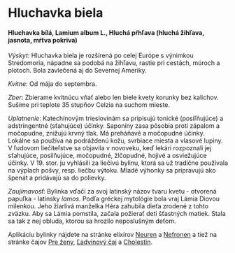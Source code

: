 Hluchavka biela
===============

#### Hluchavka bílá, Lamium album L., Hluchá pŕhľava (hluchá žihľava, jasnota, mŕtva pokriva)

*Výskyt*: Hluchavka biela je rozšírená po celej Európe s výnimkou Stredomoria,
nápadne sa podobá na žihľavu, rastie pri cestách, múroch a plotoch. Bola
zavlečená aj do Severnej Ameriky.

*Kvitne*: Od mája do septembra.

*Zber*: Zbierame kvitnúcu vňať alebo len biele kvety korunky bez kalichov.
Sušíme pri teplote 35 stupňov Celzia na suchom mieste.

*Uplatnenie*: Katechínovým trieslovinám sa pripisujú tonické (posiľňujúce) a
adstringentné (sťahujúce) účinky. Saponíny zasa pôsobia proti zápalom a
močopudne, znižujú krvný tlak. Má preháňavé a močopudné účinky. Lokálne sa
používa na podráždenú kožu, svrbiace miesta a vlasové lupiny. V ľudovom
liečiteľstve sa objavila v novoveku, keď lekári rozpoznali jej sťahujúce,
posilňujúce, močopudné, žlčopudné, hojivé a osviežujúce účinky. V 19. stor. ju
vyhlásili za liečivú bylinu, ktorá sa už tradične používala na výplach pošvy,
resp. liečbu výtoku. Mladé výhonky sa pripravujú ako špenát a pridávajú sa do
polievky.

*Zaujímavosť*: Bylinka vďačí za svoj latinský názov tvaru kvetu - otvorená
papuľka - latinsky *lamos*. Podľa gréckej mytológie bola vraj Lámia Diovou
milenkou. Jeho žiarlivá manželka Héra zahubila dieťa zrodené z tohto zväzku. Aby
sa Lámia pomstila, začala požierať deti šťastných matiek. Stala sa tak z nej
obluda, ktorou sa hrozilo neposlušným deťom.

Aplikáciu bylinky nájdete na stránke elixírov [Neuren](/elixiry/neuren-elixir) a
[Nefronen](/elixiry/nefronen-elixir) a tiež na stránke čajov [Pre
ženy,](/sip/caje/pre-zeny) [Ľadvinový čaj](/sip/caje/ladviny) a
[Cholestin](/sip/caje/cholestin-zlcnikovy).

